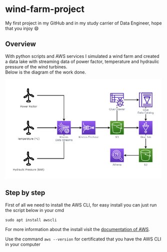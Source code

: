 # wind-farm-project
My first project in my GitHub and in my study carrier of Data Engineer, hope that you injoy 😄

## Overview

With python scripts and AWS services I simulated a wind farm and created a data lake with streaming data of power factor, temperature and hydraulic pressure of the wind turbines.
<br>
Below is the diagram of the work done.

<img width="500em" src="diagram/png_diagram.png">

## Step by step

First of all we need to install the AWS CLI, for easy install you can just run the script below in your cmd
~~~shell
sudo apt install awscli
~~~
For more information about the install visit the [documentation of AWS](https://docs.aws.amazon.com/cli/latest/userguide/getting-started-install.html).

Use the command `aws --version` for certificated that you have the AWS CLI in your computer
